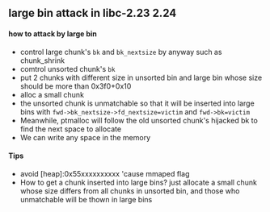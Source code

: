 ## large bin attack in libc-2.23 2.24

#### how to attack by large bin
- control large chunk's `bk` and `bk_nextsize` by anyway such as chunk_shrink
- comtrol unsorted chunk's `bk`
- put 2 chunks with different size in unsorted bin and large bin whose size should be more than 0x3f0+0x10
- alloc a small chunk
- the unsorted chunk is unmatchable so that it will be inserted into large bins with `fwd->bk_nextsize->fd_nextsize=victim` and `fwd->bk=victim`
- Meanwhile, ptmalloc will follow the old unsorted chunk's hijacked bk to find the next space to allocate
- We can write any space in the memory

#### Tips
- avoid [heap]:0x55xxxxxxxxxx 'cause mmaped flag
- How to get a chunk inserted into large bins? just allocate a small chunk whose size differs from all chunks in unsorted bin, and those who unmatchable will be thown in large bins